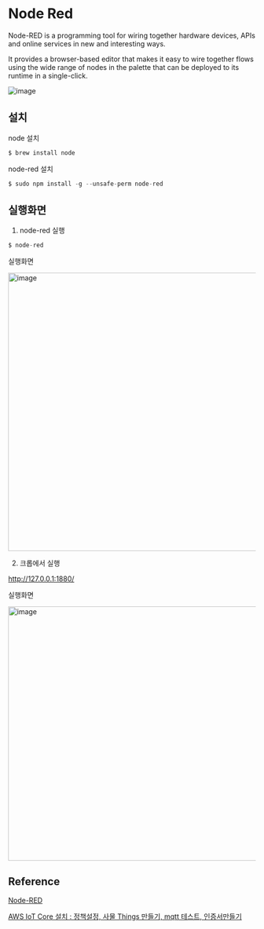 # Node Red

Node-RED is a programming tool for wiring together hardware devices, APIs and online services in new and interesting ways.

It provides a browser-based editor that makes it easy to wire together flows using the wide range of nodes in the palette that can be deployed to its runtime in a single-click.

![image](https://user-images.githubusercontent.com/52392004/168412802-c3255a0c-bfc5-4462-b3d3-9bc889fc7065.png)



## 설치 

node 설치 

```c
$ brew install node
```

node-red 설치 

```c
$ sudo npm install -g --unsafe-perm node-red
```

## 실행화면 

1) node-red 실행

```c
$ node-red
```

실행화면 

<img width="567" alt="image" src="https://user-images.githubusercontent.com/52392004/168412536-ce05f6e2-d107-40ce-b86a-54d24ec40d12.png">


2) 크롭에서 실행

http://127.0.0.1:1880/


실행화면 

<img width="518" alt="image" src="https://user-images.githubusercontent.com/52392004/168412478-1e94dd07-b2cc-4b18-aa05-3d0e0425bdd1.png">


## Reference

[Node-RED](https://nodered.org/)

[AWS IoT Core 설치 : 정책설정, 사물 Things 만들기, mqtt 테스트, 인증서만들기](https://www.youtube.com/watch?v=GRSWxdj2qA4)

